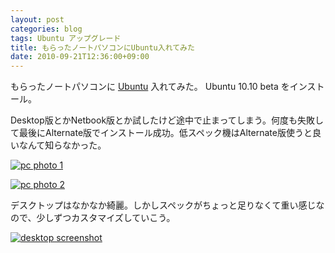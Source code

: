 ```yaml
---
layout: post
categories: blog
tags: Ubuntu アップグレード
title: もらったノートパソコンにUbuntu入れてみた
date: 2010-09-21T12:36:00+09:00
---
```



もらったノートパソコンに [Ubuntu] 入れてみた。 Ubuntu 10.10 beta をインストール。

<!-- more -->

Desktop版とかNetbook版とか試したけど途中で止まってしまう。何度も失敗して最後にAlternate版でインストール成功。低スペック機はAlternate版使うと良いなんて知らなかった。

[![pc photo 1]][pc photo 1 link]

[![pc photo 2]][pc photo 2 link]


デスクトップはなかなか綺麗。しかしスペックがちょっと足りなくて重い感じなので、少しずつカスタマイズしていこう。

[![desktop screenshot]][desktop screenshot link]



[Ubuntu]: http://www.ubuntu.com/

[pc photo 1]: https://lh3.googleusercontent.com/Vm7NV0ZXKx3JguIs5pPJCVLVclVlbbQSilP_eI3SadgGAdD5QiAeVcU9baFu_2gY7Ylv11q_TsBzMX9Ahcds0_qwhw-AFaMSTndeRRkLkbP9RZGcDrajrSMLh1dtjEmJuMlpO5va3w=w300
[pc photo 1 link]: https://photos.google.com/share/AF1QipNiMfOWU8KGPPEhyH4k7_l9QC0KGh5u0uS4VHboufKffFHHvXMLUYs3DHeNBAjgXQ/photo/AF1QipM-CA_Gfp0Znyhl75JJsCcPF1TPEApSSYGvGwOK?key=Sm1YT3lDdFlyeU9WRHpUMXBFMjljYnpvQUxQUmFn

[pc photo 2]: https://lh3.googleusercontent.com/HUBYanFujiB4VVXuR-JtVyHJRkQGTALD1xbC6fTrVan8ytLVKlS9WPoC3CBVNa-qCe6ZHWjqsGVV-zLH3Xg9wyY9mb1xQVjHk72mFwjk2KLcuTiw-Kwb0VdvAHrGOa0Ek4vwwmcQJg=w300
[pc photo 2 link]: https://photos.google.com/share/AF1QipNiMfOWU8KGPPEhyH4k7_l9QC0KGh5u0uS4VHboufKffFHHvXMLUYs3DHeNBAjgXQ/photo/AF1QipMdOOlJh0RS1YyXvLeLuZiISn4RVUPYw9PV0hWt?key=Sm1YT3lDdFlyeU9WRHpUMXBFMjljYnpvQUxQUmFn

[desktop screenshot]: https://lh3.googleusercontent.com/ZDB0Czmjmt4ZMF1niS2SnEbSExIIA7ZfD26tCVcWHNpRjDx-AzhopcSSCm_TS0bHjJECqRyvDkJY0aY2EQ-_sJQNl65ARAPa8R6_c9m4iT4x4NoFiu7APelTycwjPWZjO8c-S3lRBw=w600
[desktop screenshot link]: https://photos.google.com/share/AF1QipNiMfOWU8KGPPEhyH4k7_l9QC0KGh5u0uS4VHboufKffFHHvXMLUYs3DHeNBAjgXQ/photo/AF1QipM9CPJ87JsfXxKtUWwyJZpIv_L51KfmaKKM7k8t?key=Sm1YT3lDdFlyeU9WRHpUMXBFMjljYnpvQUxQUmFn
